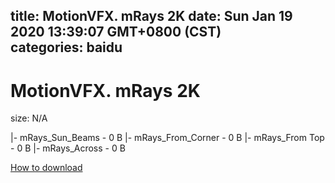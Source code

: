 
title: MotionVFX. mRays 2K
date: Sun Jan 19 2020 13:39:07 GMT+0800 (CST)    
categories: baidu
---

# MotionVFX. mRays 2K
size: N/A
 
 
|- mRays_Sun_Beams - 0 B
|- mRays_From_Corner - 0 B
|- mRays_From Top - 0 B
|- mRays_Across - 0 B

[How to download](https://bpcam.bemobtrk.com/go/2ceec3aa-1ca2-46d6-b9ff-aaa5c184517c?jno=2453)